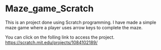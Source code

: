# Maze_game_Scratch

This is an project done using Scratch programming. 
I have made a simple maze game where a player uses arrow keys to complete the maze.

You can click on the folling link to access the project.
  https://scratch.mit.edu/projects/1084102189/ 
